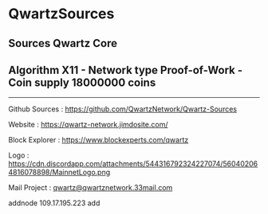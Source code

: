 # QwartzSources
Sources Qwartz Core
-------------------------------------------------------------------------------------------------------------------------------

 Algorithm	X11 - Network type	Proof-of-Work - Coin supply	18000000 coins
-
----------------------------------------------------
Github Sources : https://github.com/QwartzNetwork/Qwartz-Sources

Website : https://qwartz-network.jimdosite.com/

Block Explorer : https://www.blockexperts.com/qwartz

Logo : https://cdn.discordapp.com/attachments/544316792324227074/560402064816078898/MainnetLogo.png

Mail Project : qwartz@qwartznetwork.33mail.com


 addnode 109.17.195.223 add
